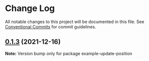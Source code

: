 # Change Log

All notable changes to this project will be documented in this file.
See [Conventional Commits](https://conventionalcommits.org) for commit guidelines.

## [0.1.3](https://github.com/DavidAmmeraal/react-move-hook/compare/v0.1.2...v0.1.3) (2021-12-16)

**Note:** Version bump only for package example-update-position
